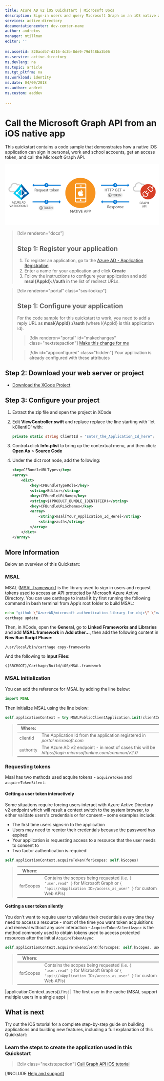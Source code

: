 ```yaml
---
title: Azure AD v2 iOS Quickstart | Microsoft Docs
description: Sign-in users and query Microsoft Graph in an iOS native application
services: active-directory
documentationcenter: dev-center-name
author: andretms
manager: mtillman
editor: ''

ms.assetid: 820acdb7-d316-4c3b-8de9-79df48ba3b06
ms.service: active-directory
ms.devlang: na
ms.topic: article
ms.tgt_pltfrm: na
ms.workload: identity
ms.date: 04/09/2018
ms.author: andret
ms.custom: aaddev 

---
```


# Call the Microsoft Graph API from an iOS native app

This quickstart contains a code sample that demonstrates how a native iOS application can sign in personal, work and school accounts, get an access token, and call the Microsoft Graph API.

![How the sample app generated by this guide works](media/active-directory-ios/iosintro.png)

> [!div renderon="docs"]
> ## Step 1: Register your application
> 
> 1. To register an application, go to the [Azure AD - Application Registration](https://apps.dev.microsoft.com/portal/register-app)
> 1. Enter a name for your application and click **Create**
> 1. Follow the instructions to configure your application and add **msal{AppId}://auth** in the list of redirect URLs.

> [!div renderon="portal" class="sxs-lookup"]
> ## Step 1: Configure your application
> For the code sample for this quickstart to work, you need to add a reply URL as **msal{AppId}://auth** (where l{AppId} is this application Id).
> > [!div renderon="portal" id="makechanges" class="nextstepaction"]
> > [Make this change for me]()
>
> > [!div id="appconfigured" class="hidden"]
> > Your application is already configured with these attributes

## Step 2: Download your web server or project

- [Download the XCode Project](https://github.com/Azure-Samples/active-directory-ios-swift-native-v2/archive/master.zip)

## Step 3: Configure your project

1. Extract the zip file and open the project in XCode
1. Edit **ViewController.swift** and replace replace the line starting with 'let kClientID' with:

    ```csharp
    private static string ClientId = "Enter_the_Application_Id_here";
    ```
1. Control+click **Info.plist** to bring up the contextual menu, and then click: **Open As** > **Source Code**
1. Under the dict root node, add the following:

    ```xml
    <key>CFBundleURLTypes</key>
    <array>
        <dict>
            <key>CFBundleTypeRole</key>
            <string>Editor</string>
            <key>CFBundleURLName</key>
            <string>$(PRODUCT_BUNDLE_IDENTIFIER)</string>
            <key>CFBundleURLSchemes</key>
            <array>
                <string>msal[Your_Application_Id_Here]</string>
                <string>auth</string>
            </array>
        </dict>
    </array>
    ```

## More Information

Below an overview of this Quickstart:

### MSAL

MSAL ([MSAL.framework](https://github.com/AzureAD/microsoft-authentication-library-for-objc)) is the library used to sign in users and request tokens used to access an API protected by Microsoft Azure Active Directory. You can use carthage to install it by first running the following command in bash terminal from App’s root folder to build MSAL:

```bash
echo "github \"AzureAD/microsoft-authentication-library-for-objc\" \"master\"" > Cartfile
carthage update
```

Then, in XCode, open the **General**, go to **Linked Frameworks and Libraries** and add **MSAL.framework** in **Add other...**, then add the following content in **New Run Script Phase**:

```text
/usr/local/bin/carthage copy-frameworks
```

And the following to **Input Files**:

```text
$(SRCROOT)/Carthage/Build/iOS/MSAL.framework
```

### MSAL Initialization

You can add the reference for MSAL by adding the line below:

```swift
import MSAL
```

Then initialize MSAL using the line below:

```swift
self.applicationContext = try MSALPublicClientApplication.init(clientId: kClientID, authority: kAuthority)
```

> |Where: ||
> |---------|---------|
> |clientId | The Application Id from the application registered in *portal.microsoft.com* |
> |authority | The Azure AD v2 endpoint - in most of cases this will be *https<span/>://login.microsoftonline.com/common/v2.0*|

### Requesting tokens

Msal has two methods used acquire tokens - `acquireToken` and `acquireTokenSilent`:

#### Getting a user token interactively

 Some situations require forcing users interact with Azure Active Directory v2 endpoint which will result a context switch to the system browser, to either validate users's credentials or for consent – some examples include:

- The first time users signs-in to the application
- Users may need to reenter their credentials because the password has expired
- Your application is requesting access to a resource that the user needs to consent to
- Two factor authentication is required

```swift
self.applicationContext.acquireToken(forScopes: self.kScopes)
```

> |Where:||
> |---------|---------|
> |forScopes | Contains the scopes being requested (i.e. `{ "user.read" }` for Microsoft Graph or `{ "api://<Application ID>/access_as_user" }` for custom Web APIs) |

#### Getting a user token silently

You don't want to require user to validate their credentials every time they need to access a resource - most of the time you want token acquisitions and renewal without any user interaction - `AcquireTokenSilentAsync` is the method commonly used to obtain tokens used to access protected resources after the initial `AcquireTokenAsync`:

```swift
self.applicationContext.acquireTokenSilent(forScopes: self.kScopes, user: applicationContext.users().first)
```

> |Where: ||
> |---------|---------|
> |forScopes | Contains the scopes being requested (i.e. `{ "user.read" }` for Microsoft Graph or `{ "api://<Application ID>/access_as_user" }` for custom Web APIs) |
 |applicationContext.users().first | The first user in the cache (MSAL support multiple users in a single app) |

## What is next

Try out the iOS tutorial for a complete step-by-step guide on building applications and building new features, including a full explanation of this Quickstart:

### Learn the steps to create the application used in this Quickstart

> [!div class="nextstepaction"]
> [Call Graph API iOS tutorial](https://docs.microsoft.com/en-us/azure/active-directory/develop/guidedsetups/active-directory-ios)

[!INCLUDE [Help and support](../../../../includes/active-directory-develop-help-support-include.md)]